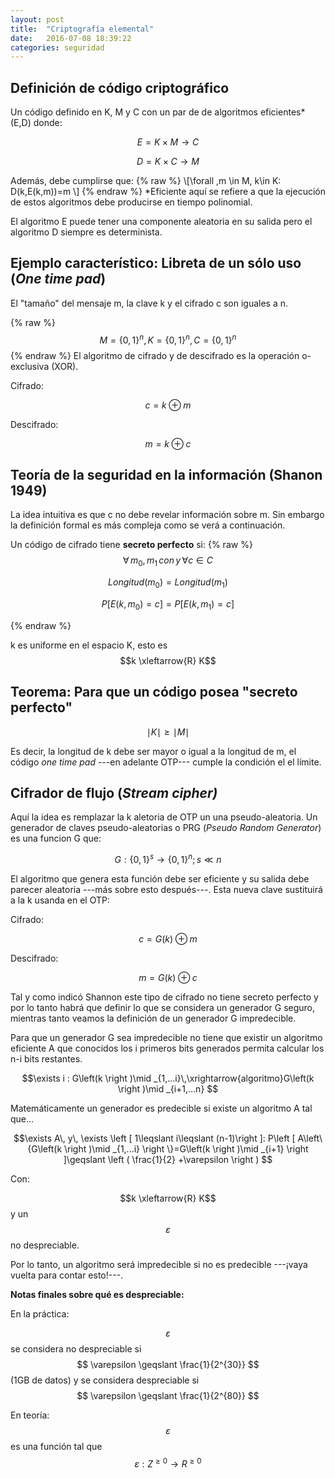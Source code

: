 ```yaml
---
layout: post
title:  "Criptografía elemental"
date:   2016-07-08 18:39:22
categories: seguridad
---
```

Definición de código criptográfico
----------------------------------

Un código definido en K, M y C con un par de de algoritmos eficientes* (E,D) donde:

$$E=K\times M\rightarrow  C$$

$$D=K\times C\rightarrow M$$

Además, debe cumplirse que:
{% raw %}
\\[\forall \,m \in M, k\in K: D(k,E(k,m))=m \\]
{% endraw %}
*Eficiente aquí se refiere a que la ejecución de estos algoritmos debe producirse en tiempo polinomial.

El algoritmo E puede tener una componente aleatoria en su salida pero el algoritmo D siempre es determinista.

Ejemplo característico: Libreta de un sólo uso (*One time pad*)
---------------------------------------------------------------
El "tamaño" del mensaje m, la clave k y el cifrado c son iguales a n.

{% raw %}
$$M={\left\{0,1\right\}}^n, K={\left\{0,1\right\}}^n,C={\left\{0,1\right\}}^n$$
{% endraw %}
El algoritmo de cifrado y de descifrado es la operación o-exclusiva (XOR).

Cifrado: 

$$c=k\oplus m$$

Descifrado: 

$$m=k\oplus c$$

Teoría de la seguridad en la información (Shanon 1949)
------------------------------------------------------

La idea intuitiva es que c no debe revelar información sobre m. Sin embargo la definición formal es más compleja como se verá a continuación.

Un código de cifrado tiene **secreto perfecto** si:
{% raw %}
$$\forall \,m_0,m_1\, con\, y\,\forall c\in C$$

$$Longitud(m_0)=Longitud(m_1)$$

$$P\left[ E\left(k,m_0\right)=c\right]=P\left[ E\left(k,m_1\right)=c\right]$$

{% endraw %}

k es uniforme en el espacio K, esto es $$k \xleftarrow{R} K$$

Teorema: Para que un código posea "secreto perfecto"
----------------------------------------------------

$$\mid K\mid\geq \mid M\mid$$

Es decir, la longitud de k debe ser mayor o igual a la longitud de m, el código *one time pad* ---en adelante OTP--- cumple la condición el el límite.

Cifrador de flujo (*Stream cipher)*
-----------------------------------

Aquí la idea es remplazar la k aletoria de OTP un una pseudo-aleatoria. Un generador de claves pseudo-aleatorias o PRG (*Pseudo Random Generator*) es una funcion G que:

$$G: \left \{ 0,1 \right \}^{s} \rightarrow \left \{ 0,1 \right \}^{n} ; s\ll n  $$

El algoritmo que genera esta función debe ser eficiente y su salida debe parecer aleatoria ---más sobre esto después---. Esta nueva clave sustituirá a la k usanda en el OTP:

Cifrado: 

$$c=G\left(k\right)\oplus m$$

Descifrado: 

$$m=G\left(k\right)\oplus c$$

Tal y como indicó Shannon este tipo de cifrado no tiene secreto perfecto y por lo tanto habrá que definir lo que se considera un generador G seguro, mientras tanto veamos la definición de un generador G impredecible.

Para que un generador G sea impredecible no tiene que existir un algoritmo eficiente A que conocidos los i primeros bits generados permita calcular los n-i bits restantes. 

$$\exists i : G\left(k \right )\mid _{1,...i}\,\xrightarrow{algoritmo}G\left(k \right )\mid _{i+1,...n} $$

Matemáticamente un generador es predecible si existe un algoritmo A tal que...

$$\exists A\, y\, \exists  \left [  1\leqslant i\leqslant (n-1)\right ]:  P\left [  A\left\{G\left(k \right )\mid _{1,...i} \right \}=G\left(k \right )\mid _{i+1} \right ]\geqslant \left ( \frac{1}{2} +\varepsilon \right ) $$

Con:

$$k \xleftarrow{R} K$$ y un $$\varepsilon$$ no despreciable.

Por lo tanto, un algoritmo será impredecible si no es predecible ---¡vaya vuelta para contar esto!---.

**Notas finales sobre qué es despreciable:**

En la práctica:

$$ \varepsilon $$ se considera no despreciable si $$ \varepsilon \geqslant \frac{1}{2^{30}} $$ (1GB de datos) y se considera despreciable si  $$ \varepsilon \geqslant \frac{1}{2^{80}} $$

En teoría: $$\varepsilon$$ es una función tal que $$\varepsilon:Z^{\geq 0}\rightarrow R^{\geq 0}$$



